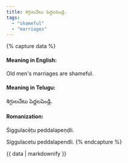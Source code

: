 ```yaml
---
title: శిగ్గులచేటు పెద్దలపెండ్లి.
tags:
  - "shameful"
  - "marriages"
---
```


{% capture data %}
#### Meaning in English:
Old men's marriages are shameful.

#### Meaning in Telugu:
శిగ్గులచేటు పెద్దలపెండ్లి.

#### Romanization:
Śiggulacēṭu peddalapeṇḍli.

Siggulacetu peddalapendli.
{% endcapture %}

{{ data | markdownify }}

